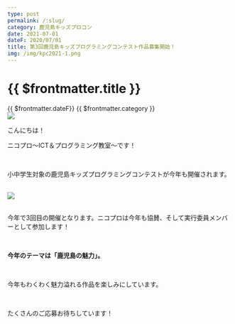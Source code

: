 ```yaml
---
type: post
permalink: /:slug/
category: 鹿児島キッズプロコン
date: 2021-07-01
dateF: 2020/07/01
title: 第3回鹿児島キッズプログラミングコンテスト作品募集開始！
img: /img/kpc2021-1.png
---
```


# {{ $frontmatter.title }}

<div>
<span class="post-date">{{ $frontmatter.dateF}}</span>
<span class="post-category">{{ $frontmatter.category }}</span>
</div>

<img class="post-in-image" src="/img/kpc2021-1.png"/>

こんにちは！

ニコプロ～ICT＆プログラミング教室～です！

<br>

小中学生対象の鹿児島キッズプログラミングコンテストが今年も開催されます。

<br>

<img src="/img/kpc2021-2.png"/>

<br>
<br>

今年で3回目の開催となります。ニコプロは今年も協賛、そして実行委員メンバーとして参加します！

<br>

**今年のテーマは「鹿児島の魅力」。**

<br>

今年もわくわく魅力溢れる作品を楽しみにしています。

<br>

たくさんのご応募お待ちしています！
